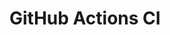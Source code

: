 # GitHub Actions CI














































































































































































































































































































































































































































































































































































































































































































































































































































































































































































































































































































































































































































































































































































































































































































































































































































